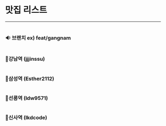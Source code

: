 # 맛집 리스트

---

#
### 🔉 브랜치 ex) feat/gangnam

#

### 🎈강남역 (jjjinssu)

#


### 🎁삼성역 (Esther2112)

#


### 🎯선릉역 (ldw9571)

#

### 📌신사역 (lkdcode)

#